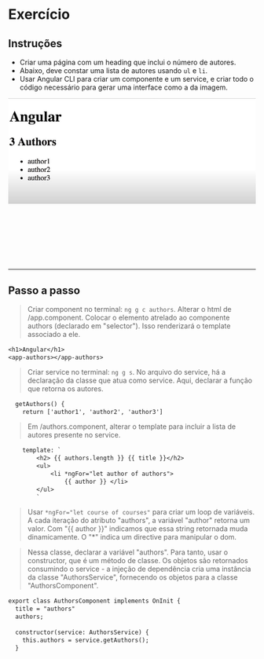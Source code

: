 # Exercício

## Instruções
* Criar uma página com um heading que inclui o número de autores.
* Abaixo, deve constar uma lista de autores usando `ul` e `li`.
* Usar Angular CLI para criar um componente e um service, e criar todo o código necessário para gerar uma interface como a da imagem.

![Image](/exercicio/exercicio.jpg)

<br/>
<br/>
<br/>
<br/>
<br/>
<br/>

***

## Passo a passo

> Criar component no terminal: `ng g c authors`.
Alterar o html de /app.component. Colocar o elemento atrelado ao componente authors (declarado em "selector"). Isso renderizará o template associado a ele.
```
<h1>Angular</h1>
<app-authors></app-authors>
``` 
> Criar service no terminal: `ng g s`.
No arquivo do service, há a declaração da classe que atua como service. Aqui, declarar a função que retorna os autores.
```
  getAuthors() {
    return ['author1', 'author2', 'author3']
```
> Em /authors.component, alterar o template para incluir a lista de autores presente no service.
```
    template: `
        <h2> {{ authors.length }} {{ title }}</h2>
        <ul>
            <li *ngFor="let author of authors">
                {{ author }} </li>
        </ul>
        `
```

> Usar `*ngFor="let course of courses"` para criar um loop de variáveis. A cada iteração do atributo "authors", a variável "author" retorna um valor. Com "{{ author }}" indicamos que essa string retornada muda dinamicamente.
O "*" indica um directive para manipular o dom.

> Nessa classe, declarar a variável "authors". Para tanto, usar o constructor, que é um método de classe. Os objetos são retornados consumindo o service - a injeção de dependência cria uma instância da classe "AuthorsService", fornecendo os objetos para a classe "AuthorsComponent".
```
export class AuthorsComponent implements OnInit {
  title = "authors"
  authors;

  constructor(service: AuthorsService) {
    this.authors = service.getAuthors(); 
  }
```

